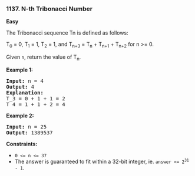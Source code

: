 ### 1137. N-th Tribonacci Number
**Easy**



The Tribonacci sequence Tn is defined as follows: 

T<sub>0</sub> = 0, T<sub>1</sub> = 1, T<sub>2</sub> = 1, and T<sub>n+3</sub> = T<sub>n</sub> + T<sub>n+1</sub> + T<sub>n+2</sub> for n >= 0.

Given `n`, return the value of T<sub>n</sub>.


**Example 1:**

<pre>
<b>Input:</b> n = 4
<b>Output:</b> 4
<b>Explanation:</b>
T_3 = 0 + 1 + 1 = 2
T_4 = 1 + 1 + 2 = 4
</pre>

**Example 2:**

<pre>
<b>Input:</b> n = 25
<b>Output:</b> 1389537
</pre>


**Constraints:**

- `0 <= n <= 37`
- The answer is guaranteed to fit within a 32-bit integer, ie. <code>answer <= 2<sup>31</sup> - 1</code>.